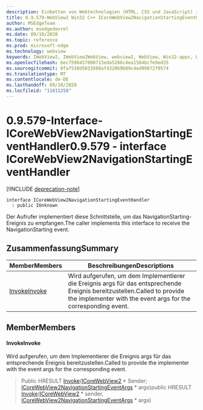 ```yaml
---
description: Einbetten von Webtechnologien (HTML, CSS und JavaScript) in ihre systemeigenen Anwendungen mit dem Microsoft Edge WebView2-Steuerelement
title: 0.9.579-WebView2 Win32 C++ ICoreWebView2NavigationStartingEventHandler
author: MSEdgeTeam
ms.author: msedgedevrel
ms.date: 09/10/2020
ms.topic: reference
ms.prod: microsoft-edge
ms.technology: webview
keywords: IWebView2, IWebView2WebView, webview2, WebView, Win32-apps, Win32, Edge, ICoreWebView2, ICoreWebView2Controller, Browser-Steuerelement, Edge-HTML, ICoreWebView2NavigationStartingEventHandler
ms.openlocfilehash: bec7596457800713eda5286c4ea1584bcfe9ed35
ms.sourcegitcommit: 0faf538d5033508af4320b9b89c4ed99872f0574
ms.translationtype: MT
ms.contentlocale: de-DE
ms.lasthandoff: 09/10/2020
ms.locfileid: "11011258"
---
```

# <span data-ttu-id="b787f-104">0.9.579-Interface-ICoreWebView2NavigationStartingEventHandler</span><span class="sxs-lookup"><span data-stu-id="b787f-104">0.9.579 - interface ICoreWebView2NavigationStartingEventHandler</span></span> 

[!INCLUDE [deprecation-note](../../includes/deprecation-note.md)]

```
interface ICoreWebView2NavigationStartingEventHandler
  : public IUnknown
```

<span data-ttu-id="b787f-105">Der Aufrufer implementiert diese Schnittstelle, um das NavigationStarting-Ereignis zu empfangen.</span><span class="sxs-lookup"><span data-stu-id="b787f-105">The caller implements this interface to receive the NavigationStarting event.</span></span>

## <span data-ttu-id="b787f-106">Zusammenfassung</span><span class="sxs-lookup"><span data-stu-id="b787f-106">Summary</span></span>

 <span data-ttu-id="b787f-107">Member</span><span class="sxs-lookup"><span data-stu-id="b787f-107">Members</span></span>                        | <span data-ttu-id="b787f-108">Beschreibungen</span><span class="sxs-lookup"><span data-stu-id="b787f-108">Descriptions</span></span>
--------------------------------|---------------------------------------------
[<span data-ttu-id="b787f-109">Invoke</span><span class="sxs-lookup"><span data-stu-id="b787f-109">Invoke</span></span>](#invoke) | <span data-ttu-id="b787f-110">Wird aufgerufen, um dem Implementierer die Ereignis args für das entsprechende Ereignis bereitzustellen.</span><span class="sxs-lookup"><span data-stu-id="b787f-110">Called to provide the implementer with the event args for the corresponding event.</span></span>

## <span data-ttu-id="b787f-111">Member</span><span class="sxs-lookup"><span data-stu-id="b787f-111">Members</span></span>

#### <span data-ttu-id="b787f-112">Invoke</span><span class="sxs-lookup"><span data-stu-id="b787f-112">Invoke</span></span> 

<span data-ttu-id="b787f-113">Wird aufgerufen, um dem Implementierer die Ereignis args für das entsprechende Ereignis bereitzustellen.</span><span class="sxs-lookup"><span data-stu-id="b787f-113">Called to provide the implementer with the event args for the corresponding event.</span></span>

> <span data-ttu-id="b787f-114">Public HRESULT [Invoke](#invoke)([ICoreWebView2](icorewebview2.md) \* Sender; [ICoreWebView2NavigationStartingEventArgs](icorewebview2navigationstartingeventargs.md) \* args)</span><span class="sxs-lookup"><span data-stu-id="b787f-114">public HRESULT [Invoke](#invoke)([ICoreWebView2](icorewebview2.md) \* sender, [ICoreWebView2NavigationStartingEventArgs](icorewebview2navigationstartingeventargs.md) \* args)</span></span>

